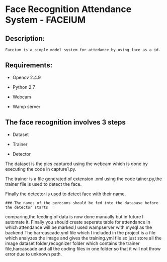 # Face Recognition Attendance System - FACEIUM

## Description:
    Faceium is a simple model system for attedance by using face as a id.

## Requirements:

- Opencv 2.4.9

- Python 2.7

- Webcam
   
- Wamp server 

## The face recognition involves 3 steps

- Dataset

- Trainer

- Detector

The dataset is the pics captured using the webcam which is done by executing the code 
in capture1.py.

The trainer is a file generated of extension .xml using the code tainer.py,the trainer
file is used to detect the face.

Finally the detector is used to detect face with their name.

    ### The names of the perosons should be fed into the database before the detector starts
comparing,the feeding of data is now done manually but in future I automate it.
     Finally you should create seperate table for attendance in which attendance will be marked,I
used wampserver with mysql as the backend
   The harrcascade.yml file which I included in the project is a file which analyzes the image and 
   gives the training.yml file so just store all the image dataset folder,recognizer folder which 
   contains the trainer file,harcascade and all the coding files in one folder so that it will not
   throw error due to unknown path.

